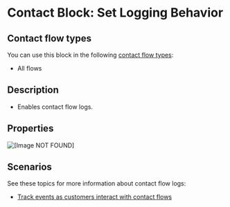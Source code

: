 # Contact Block: Set Logging Behavior<a name="set-logging-behavior"></a>

## Contact flow types<a name="set-logging-behavior-types"></a>

You can use this block in the following [contact flow types](create-contact-flow.md#contact-flow-types):
+ All flows

## Description<a name="set-logging-behavior-description"></a>
+ Enables contact flow logs\.

## Properties<a name="set-logging-behavior-properties"></a>

![\[Image NOT FOUND\]](http://docs.aws.amazon.com/connect/latest/adminguide/images/set-logging-behavior-properties.png)

## Scenarios<a name="set-logging-behavior-scenarios"></a>

See these topics for more information about contact flow logs:
+ [Track events as customers interact with contact flows](about-contact-flow-logs.md)